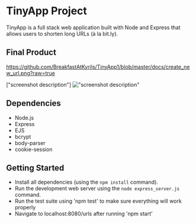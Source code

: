 # TinyApp Project

TinyApp is a full stack web application built with Node and Express that allows users to shorten long URLs (à la bit.ly).

## Final Product

https://github.com/BreakfastAtKyrils/TinyApp1/blob/master/docs/create_new_url.png?raw=true 

["screenshot description"]
!["screenshot description"](#)

## Dependencies

- Node.js
- Express
- EJS
- bcrypt
- body-parser
- cookie-session


## Getting Started

- Install all dependencies (using the `npm install` command).
- Run the development web server using the `node express_server.js` command.
- Run the test suite using 'npm test' to make sure everything will work properly
- Navigate to localhost:8080/urls after running 'npm start'
